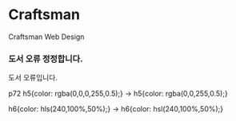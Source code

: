 # Craftsman
Craftsman Web Design


### 도서 오류 정정합니다.
도서 오류입니다.

p72
h5{color: rgba(0,0,0,255,0.5);}
-> h5{color: rgba(0,0,255,0.5);}

h6{color: hls(240,100%,50%);}
->
h6{color: hsl(240,100%,50%);}
